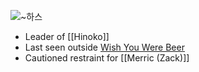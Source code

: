 ![~하스 ](Shodaku%20Kimuna.png)  

- Leader of [[Hinoko]]
- Last seen outside [Wish You Were Beer](Wish%20You%20Were%20Beer%20(Tavern).md)  
- Cautioned restraint for [[Merric (Zack)]]